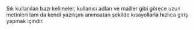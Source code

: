 ﻿Sık kullanılan bazı kelimeler, kullanıcı adları ve mailler gibi görece uzun metinleri tam da kendi yazılışını anımsatan şekilde kısayollarla hızlıca giriş yapmak içindir.